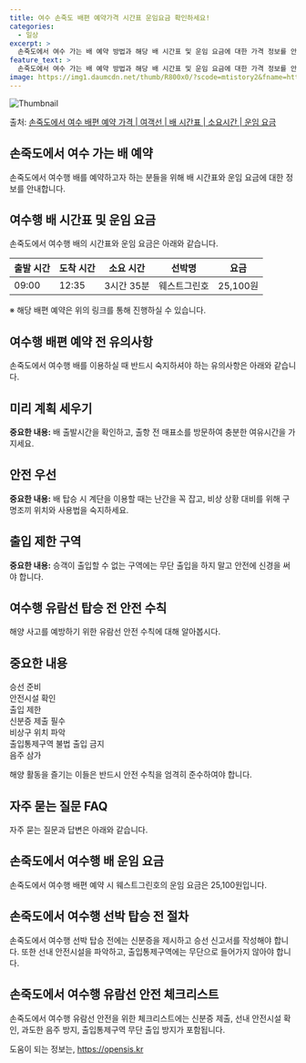 ```yaml
---
title: 여수 손죽도 배편 예약가격 시간표 운임요금 확인하세요!
categories:
  - 일상
excerpt: >
  손죽도에서 여수 가는 배 예약 방법과 해당 배 시간표 및 운임 요금에 대한 가격 정보를 안내 드리겠습니다. 안전하고 재밋는 여수행 여행을 위해 아래 정보 참고하시기 바랍니다. 여수행 배편 예약하기 👈 클릭손죽도에서 여수행 배 시간표출발 시간도착 시간소요 시간선박명요금09:0012:353시간 35분웨스트그린호25,100원여수행 배편 예약하기 👈 클릭손죽도에서 여수행 여객선 탑승 시 이용수칙손죽도에서 여수행 배를 이용할 때 반드시 준수해야 하는 이용수칙에 대해 알아봅시다. 중요한 내용:미리 계획 세우기: 배 출항시간을 확인하고, 출항 전 매표소를 방문하여 충분한 여유시간을 가지세요.안전 우선: 배 탑승 시 계단을 이용할 때는 난간을 꼭 잡고, 비상 상황 대비를 위해 구명조끼 위치와 사용법을 숙지하세요.출입 ..
feature_text: >
  손죽도에서 여수 가는 배 예약 방법과 해당 배 시간표 및 운임 요금에 대한 가격 정보를 안내 드리겠습니다. 안전하고 재밋는 여수행 여행을 위해 아래 정보 참고하시기 바랍니다. 여수행 배편 예약하기 👈 클릭손죽도에서 여수행 배 시간표출발 시간도착 시간소요 시간선박명요금09:0012:353시간 35분웨스트그린호25,100원여수행 배편 예약하기 👈 클릭손죽도에서 여수행 여객선 탑승 시 이용수칙손죽도에서 여수행 배를 이용할 때 반드시 준수해야 하는 이용수칙에 대해 알아봅시다. 중요한 내용:미리 계획 세우기: 배 출항시간을 확인하고, 출항 전 매표소를 방문하여 충분한 여유시간을 가지세요.안전 우선: 배 탑승 시 계단을 이용할 때는 난간을 꼭 잡고, 비상 상황 대비를 위해 구명조끼 위치와 사용법을 숙지하세요.출입 ..
image: https://img1.daumcdn.net/thumb/R800x0/?scode=mtistory2&fname=https%3A%2F%2Fblog.kakaocdn.net%2Fdn%2FbVQx5d%2FbtsHBgOAYX1%2F7IMsqckG9vBbeAGVgVBtP0%2Fimg.webp
---
```


![Thumbnail](https://img1.daumcdn.net/thumb/R800x0/?scode=mtistory2&fname=https%3A%2F%2Fblog.kakaocdn.net%2Fdn%2FbVQx5d%2FbtsHBgOAYX1%2F7IMsqckG9vBbeAGVgVBtP0%2Fimg.webp)

<p>출처: <a href="https://opensis.kr/entry/%EC%86%90%EC%A3%BD%EB%8F%84%EC%97%90%EC%84%9C-%EC%97%AC%EC%88%98-%EB%B0%B0%ED%8E%B8-%EC%98%88%EC%95%BD-%EA%B0%80%EA%B2%A9-%EC%97%AC%EA%B0%9D%EC%84%A0-%EB%B0%B0-%EC%8B%9C%EA%B0%84%ED%91%9C-%EC%86%8C%EC%9A%94%EC%8B%9C%EA%B0%84-%EC%9A%B4%EC%9E%84-%EC%9A%94%EA%B8%88" rel="dofollow">손죽도에서 여수 배편 예약 가격 | 여객선 | 배 시간표 | 소요시간 | 운임 요금</a> </p>

## 손죽도에서 여수 가는 배 예약

손죽도에서 여수행 배를 예약하고자 하는 분들을 위해 배 시간표와 운임 요금에 대한 정보를 안내합니다.

## 여수행 배 시간표 및 운임 요금

손죽도에서 여수행 배의 시간표와 운임 요금은 아래와 같습니다.

**출발 시간** | **도착 시간** | **소요 시간** | **선박명** | **요금**  
---|---|---|---|---  
09:00 | 12:35 | 3시간 35분 | 웨스트그린호 | 25,100원  
  
※ 해당 배편 예약은 위의 링크를 통해 진행하실 수 있습니다.

## 여수행 배편 예약 전 유의사항

손죽도에서 여수행 배를 이용하실 때 반드시 숙지하셔야 하는 유의사항은 아래와 같습니다.

## 미리 계획 세우기

**중요한 내용:** 배 출발시간을 확인하고, 출항 전 매표소를 방문하여 충분한 여유시간을 가지세요.

## 안전 우선

**중요한 내용:** 배 탑승 시 계단을 이용할 때는 난간을 꼭 잡고, 비상 상황 대비를 위해 구명조끼 위치와 사용법을 숙지하세요.

## 출입 제한 구역

**중요한 내용:** 승객이 출입할 수 없는 구역에는 무단 출입을 하지 말고 안전에 신경을 써야 합니다.

## 여수행 유람선 탑승 전 안전 수칙

해양 사고를 예방하기 위한 유람선 안전 수칙에 대해 알아봅시다.

**중요한 내용**  
---  
승선 준비  
안전시설 확인  
출입 제한  
신분증 제출 필수  
비상구 위치 파악  
출입통제구역 불법 출입 금지  
음주 삼가  
  
해양 활동을 즐기는 이들은 반드시 안전 수칙을 엄격히 준수하여야 합니다.

## 자주 묻는 질문 FAQ

자주 묻는 질문과 답변은 아래와 같습니다.

## 손죽도에서 여수행 배 운임 요금

손죽도에서 여수행 배편 예약 시 웨스트그린호의 운임 요금은 25,100원입니다.

## 손죽도에서 여수행 선박 탑승 전 절차

손죽도에서 여수행 선박 탑승 전에는 신분증을 제시하고 승선 신고서를 작성해야 합니다. 또한 선내 안전시설을 파악하고, 출입통제구역에는
무단으로 들어가지 않아야 합니다.

## 손죽도에서 여수행 유람선 안전 체크리스트

손죽도에서 여수행 유람선 안전을 위한 체크리스트에는 신분증 제출, 선내 안전시설 확인, 과도한 음주 방지, 출입통제구역 무단 출입 방지가
포함됩니다.

 

도움이 되는 정보는, <a href="https://opensis.kr" rel="dofollow">https://opensis.kr</a>


